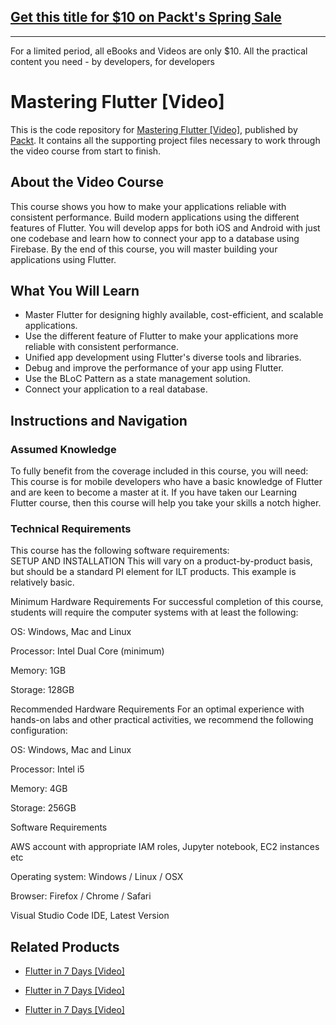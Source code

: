 ## [Get this title for $10 on Packt's Spring Sale](https://www.packt.com/V12225?utm_source=github&utm_medium=packt-github-repo&utm_campaign=spring_10_dollar_2022)
-----
For a limited period, all eBooks and Videos are only $10. All the practical content you need \- by developers, for developers

# Mastering Flutter [Video]
This is the code repository for [Mastering Flutter [Video]](https://www.packtpub.com/application-development/mastering-flutter-video?utm_source=github&utm_medium=repository&utm_campaign=9781789612981), published by [Packt](https://www.packtpub.com/?utm_source=github). It contains all the supporting project files necessary to work through the video course from start to finish.
## About the Video Course
This course shows you how to make your applications reliable with consistent performance. Build modern applications using the different features of Flutter. You will develop apps for both iOS and Android with just one codebase and learn how to connect your app to a database using Firebase. By the end of this course, you will master building your applications using Flutter.

<H2>What You Will Learn</H2>
<DIV class=book-info-will-learn-text>
<UL>
<LI>Master Flutter for designing highly available, cost-efficient, and scalable applications. 
<LI>Use the different feature of Flutter to make your applications more reliable with consistent performance. 
<LI>Unified app development using Flutter's diverse tools and libraries. 
<LI>Debug and improve the performance of your app using Flutter. 
<LI>Use the BLoC Pattern as a state management solution. 
<LI>Connect your application to a real database. </LI></UL></DIV>

## Instructions and Navigation
### Assumed Knowledge
To fully benefit from the coverage included in this course, you will need:<br/>
This course is for mobile developers who have a basic knowledge of Flutter and are keen to become a master at it. If you have taken our Learning Flutter course, then this course will help you take your skills a notch higher.
### Technical Requirements
This course has the following software requirements:<br/>
SETUP AND INSTALLATION
This will vary on a product-by-product basis, but should be a standard PI element for ILT products. This example is relatively basic.

Minimum Hardware Requirements
For successful completion of this course, students will require the computer systems with at least the following:


OS: Windows, Mac and Linux



Processor: Intel Dual Core (minimum)



Memory: 1GB



Storage: 128GB


Recommended Hardware Requirements
For an optimal experience with hands-on labs and other practical activities, we recommend the following configuration:


OS:  Windows, Mac and Linux



Processor: Intel i5



Memory: 4GB



Storage: 256GB


Software Requirements

AWS account with appropriate IAM roles, Jupyter notebook, EC2 instances etc



Operating system: Windows / Linux / OSX 



Browser: Firefox / Chrome / Safari



Visual Studio Code IDE, Latest Version



## Related Products
* [Flutter in 7 Days [Video]](https://www.packtpub.com/application-development/flutter-7-days-video?utm_source=github&utm_medium=repository&utm_campaign=9781789536317)

* [Flutter in 7 Days [Video]](https://www.packtpub.com/application-development/flutter-7-days-video?utm_source=github&utm_medium=repository&utm_campaign=9781789536317)

* [Flutter in 7 Days [Video]](https://www.packtpub.com/application-development/flutter-7-days-video?utm_source=github&utm_medium=repository&utm_campaign=9781789536317)

